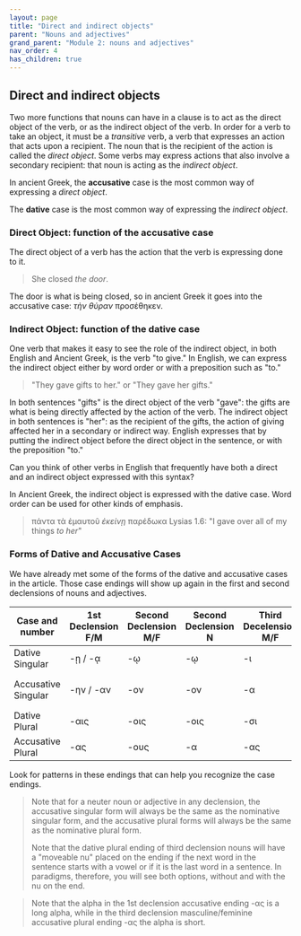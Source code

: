 ```yaml
---
layout: page
title: "Direct and indirect objects"
parent: "Nouns and adjectives"
grand_parent: "Module 2: nouns and adjectives"
nav_order: 4
has_children: true
---
```


## Direct and indirect objects

Two more functions that nouns can have in a clause is to act as the direct object of the verb, or as the indirect object of the verb. In order for a verb to take an object, it must be a *transitive* verb, a verb that expresses an action that acts upon a recipient. The noun that is the recipient of the action is called the *direct object*. Some verbs may express actions that also involve a secondary recipient: that noun is acting as the *indirect object*. 

In ancient Greek, the **accusative** case is the most common way of expressing a *direct object*. 

The **dative** case is the most common way of expressing the *indirect object*.

### Direct Object: function of the accusative case

The direct object of a verb has the action that the verb is expressing done to it. 

> She closed _the door_. 

The door is what is being closed, so in ancient Greek it goes into the accusative case: _τὴν θύραν_ προσέθηκεν.


### Indirect Object: function of the dative case

One verb that makes it easy to see the role of the indirect object, in both English and Ancient Greek, is the verb "to give." In English, we can express the indirect object either by word order or with a preposition such as "to." 

> "They gave gifts to her." or "They gave her gifts." 

In both sentences "gifts" is the direct object of the verb "gave": the gifts are what is being directly affected by the action of the verb. The indirect object in both sentences is "her": as the recipient of the gifts, the action of giving affected her in a secondary or indirect way. English expresses that by putting the indirect object before the direct object in the sentence, or with the preposition "to." 

Can you think of other verbs in English that frequently have both a direct and an indirect object expressed with this syntax? 

In Ancient Greek, the indirect object is expressed with the dative case. Word order can be used for other kinds of emphasis. 

> πάντα τὰ ἐμαυτοῦ _ἐκείνῃ_ παρέδωκα Lysias 1.6: "I gave over all of my things _to her_"

### Forms of Dative and Accusative Cases

We have already met some of the forms of the dative and accusative cases in the article. Those case endings will show up again in the first and second declensions of nouns and adjectives.

| Case and number | 1st Declension F/M | Second Declension M/F | Second Declension N | Third Decelension M/F | Third Declension N |
| --- | --- | --- | --- | --- | --- |
| Dative Singular | -ῃ / -ᾳ | -ῳ | -ῳ | -ι | -ι |
| Accusative Singular | -ην / -αν | -ον | -ον | -α | - (same form as nominative)|
| Dative Plural | -αις | -οις | -οις | -σι | -σι |
| Accusative Plural | -ας | -ους | -α | -ας | -α |

Look for patterns in these endings that can help you recognize the case endings.

> Note that for a neuter noun or adjective in any declension, the accusative singular form will always be the same as the nominative singular form, and the accusative plural forms will always be the same as the nominative plural form.
> 
> Note that the dative plural ending of third declension nouns will have a "moveable nu" placed on the ending if the next word in the sentence starts with a vowel or if it is the last word in a sentence. In paradigms, therefore, you will see both options, without and with the nu on the end.

> Note that the alpha in the 1st declension accusative ending -ας is a long alpha, while in the third declension masculine/feminine accusative plural ending -ας the alpha is short.


